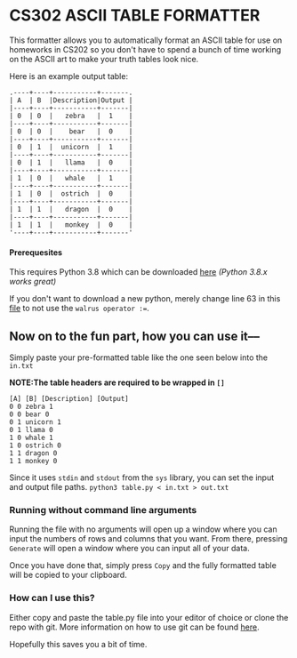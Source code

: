 # CS302 ASCII TABLE FORMATTER
This formatter allows you to automatically format an ASCII table for use on homeworks in CS202 so you don't have to spend a bunch of time working
on the ASCII art to make your truth tables look nice.

Here is an example output table:
```
.----+----+-----------+-------.
| A  | B  |Description|Output |
|----+----+-----------+-------|
| 0  | 0  |   zebra   |  1    |
|----+----+-----------+-------|
| 0  | 0  |    bear   |  0    |
|----+----+-----------+-------|
| 0  | 1  |  unicorn  |  1    |
|----+----+-----------+-------|
| 0  | 1  |   llama   |  0    |
|----+----+-----------+-------|
| 1  | 0  |   whale   |  1    |
|----+----+-----------+-------|
| 1  | 0  |  ostrich  |  0    |
|----+----+-----------+-------|
| 1  | 1  |   dragon  |  0    |
|----+----+-----------+-------|
| 1  | 1  |   monkey  |  0    |
'----+----+-----------+-------'
```

#### Prerequesites

This requires Python 3.8 which can be downloaded [here](https://www.python.org/downloads/) _(Python 3.8.x works great)_

If you don't want to download a new python, merely change line 63 in this [file](/table.py) to not use the `walrus operator :=`.

## Now on to the fun part, how you can use it––

Simply paste your pre-formatted table like the one seen below into the `in.txt`

**NOTE:The table headers are required to be wrapped in `[]`**

```
[A] [B] [Description] [Output]
0 0 zebra 1
0 0 bear 0
0 1 unicorn 1
0 1 llama 0
1 0 whale 1
1 0 ostrich 0
1 1 dragon 0
1 1 monkey 0
```

Since it uses `stdin` and `stdout` from the `sys` library, you can set the input and output file paths.
```python3 table.py < in.txt > out.txt```

### Running without command line arguments
Running the file with no arguments will open up a window where you can input the numbers of rows and columns that you want. From there, pressing `Generate` will open a window where you can input all of your data. 

Once you have done that, simply press `Copy` and the fully formatted table will be copied to your clipboard. 


### How can I use this?
Either copy and paste the table.py file into your editor of choice or clone the repo with git. More information on how to use git can be found [here](https://docs.github.com/en/github/creating-cloning-and-archiving-repositories/cloning-a-repository).

Hopefully this saves you a bit of time.

